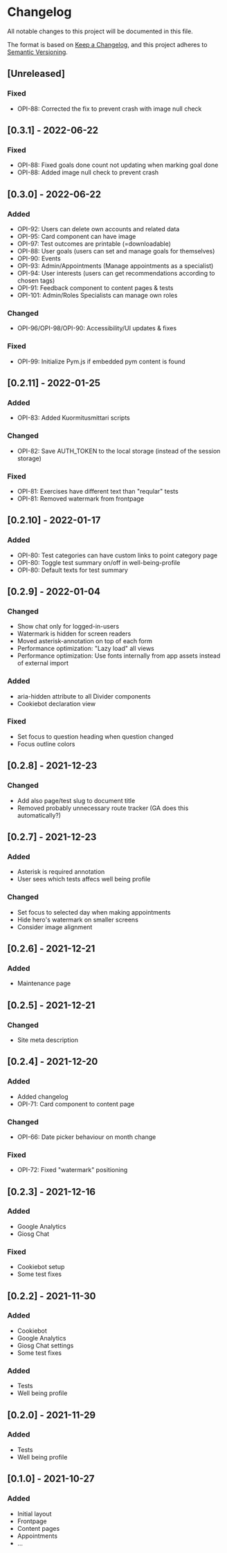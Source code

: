 # Changelog

All notable changes to this project will be documented in this file.

The format is based on [Keep a Changelog](https://keepachangelog.com/en/1.0.0/),
and this project adheres to [Semantic Versioning](https://semver.org/spec/v2.0.0.html).

## [Unreleased]

### Fixed

- OPI-88: Corrected the fix to prevent crash with image null check

## [0.3.1] - 2022-06-22

### Fixed

- OPI-88: Fixed goals done count not updating when marking goal done
- OPI-88: Added image null check to prevent crash

## [0.3.0] - 2022-06-22

### Added

- OPI-92: Users can delete own accounts and related data
- OPI-95: Card component can have image
- OPI-97: Test outcomes are printable (=downloadable)
- OPI-88: User goals (users can set and manage goals for themselves)
- OPI-90: Events
- OPI-93: Admin/Appointments (Manage appointments as a specialist)
- OPI-94: User interests (users can get recommendations according to chosen tags)
- OPI-91: Feedback component to content pages & tests
- OPI-101: Admin/Roles Specialists can manage own roles

### Changed

- OPI-96/OPI-98/OPI-90: Accessibility/UI updates & fixes

### Fixed

- OPI-99: Initialize Pym.js if embedded pym content is found

## [0.2.11] - 2022-01-25

### Added

- OPI-83: Added Kuormitusmittari scripts

### Changed

- OPI-82: Save AUTH_TOKEN to the local storage (instead of the session storage)

### Fixed

- OPI-81: Exercises have different text than "reqular" tests
- OPI-81: Removed watermark from frontpage

## [0.2.10] - 2022-01-17

### Added

- OPI-80: Test categories can have custom links to point category page
- OPI-80: Toggle test summary on/off in well-being-profile
- OPI-80: Default texts for test summary

## [0.2.9] - 2022-01-04

### Changed

- Show chat only for logged-in-users
- Watermark is hidden for screen readers
- Moved asterisk-annotation on top of each form
- Performance optimization: "Lazy load" all views
- Performance optimization: Use fonts internally from app assets instead of external import

### Added

- aria-hidden attribute to all Divider components
- Cookiebot declaration view

### Fixed

- Set focus to question heading when question changed
- Focus outline colors

## [0.2.8] - 2021-12-23

### Changed

- Add also page/test slug to document title
- Removed probably unnecessary route tracker (GA does this automatically?)

## [0.2.7] - 2021-12-23

### Added

- Asterisk is required annotation
- User sees which tests affecs well being profile

### Changed

- Set focus to selected day when making appointments
- Hide hero's watermark on smaller screens
- Consider image alignment

## [0.2.6] - 2021-12-21

### Added

- Maintenance page

## [0.2.5] - 2021-12-21

### Changed

- Site meta description

## [0.2.4] - 2021-12-20

### Added

- Added changelog
- OPI-71: Card component to content page

### Changed

- OPI-66: Date picker behaviour on month change

### Fixed

- OPI-72: Fixed "watermark" positioning

## [0.2.3] - 2021-12-16

### Added

- Google Analytics
- Giosg Chat

### Fixed

- Cookiebot setup
- Some test fixes

## [0.2.2] - 2021-11-30

### Added

- Cookiebot
- Google Analytics
- Giosg Chat settings
- Some test fixes

### Added

- Tests
- Well being profile

## [0.2.0] - 2021-11-29

### Added

- Tests
- Well being profile

## [0.1.0] - 2021-10-27

### Added

- Initial layout
- Frontpage
- Content pages
- Appointments
- ...
